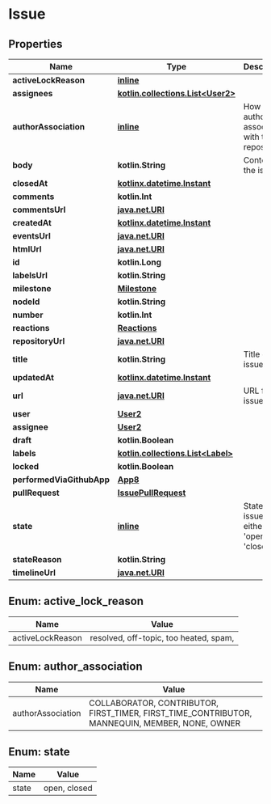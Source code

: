 
# Issue

## Properties
Name | Type | Description | Notes
------------ | ------------- | ------------- | -------------
**activeLockReason** | [**inline**](#ActiveLockReason) |  | 
**assignees** | [**kotlin.collections.List&lt;User2&gt;**](User2.md) |  | 
**authorAssociation** | [**inline**](#AuthorAssociation) | How the author is associated with the repository. | 
**body** | **kotlin.String** | Contents of the issue | 
**closedAt** | [**kotlinx.datetime.Instant**](kotlinx.datetime.Instant.md) |  | 
**comments** | **kotlin.Int** |  | 
**commentsUrl** | [**java.net.URI**](java.net.URI.md) |  | 
**createdAt** | [**kotlinx.datetime.Instant**](kotlinx.datetime.Instant.md) |  | 
**eventsUrl** | [**java.net.URI**](java.net.URI.md) |  | 
**htmlUrl** | [**java.net.URI**](java.net.URI.md) |  | 
**id** | **kotlin.Long** |  | 
**labelsUrl** | **kotlin.String** |  | 
**milestone** | [**Milestone**](Milestone.md) |  | 
**nodeId** | **kotlin.String** |  | 
**number** | **kotlin.Int** |  | 
**reactions** | [**Reactions**](Reactions.md) |  | 
**repositoryUrl** | [**java.net.URI**](java.net.URI.md) |  | 
**title** | **kotlin.String** | Title of the issue | 
**updatedAt** | [**kotlinx.datetime.Instant**](kotlinx.datetime.Instant.md) |  | 
**url** | [**java.net.URI**](java.net.URI.md) | URL for the issue | 
**user** | [**User2**](User2.md) |  | 
**assignee** | [**User2**](User2.md) |  |  [optional]
**draft** | **kotlin.Boolean** |  |  [optional]
**labels** | [**kotlin.collections.List&lt;Label&gt;**](Label.md) |  |  [optional]
**locked** | **kotlin.Boolean** |  |  [optional]
**performedViaGithubApp** | [**App8**](App8.md) |  |  [optional]
**pullRequest** | [**IssuePullRequest**](IssuePullRequest.md) |  |  [optional]
**state** | [**inline**](#State) | State of the issue; either &#39;open&#39; or &#39;closed&#39; |  [optional]
**stateReason** | **kotlin.String** |  |  [optional]
**timelineUrl** | [**java.net.URI**](java.net.URI.md) |  |  [optional]


<a id="ActiveLockReason"></a>
## Enum: active_lock_reason
Name | Value
---- | -----
activeLockReason | resolved, off-topic, too heated, spam, 


<a id="AuthorAssociation"></a>
## Enum: author_association
Name | Value
---- | -----
authorAssociation | COLLABORATOR, CONTRIBUTOR, FIRST_TIMER, FIRST_TIME_CONTRIBUTOR, MANNEQUIN, MEMBER, NONE, OWNER


<a id="State"></a>
## Enum: state
Name | Value
---- | -----
state | open, closed



